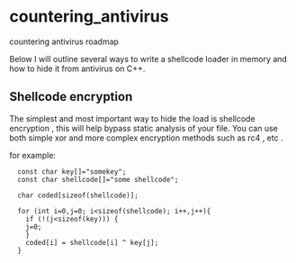 # countering_antivirus
countering antivirus roadmap

Below I will outline several ways to write a shellcode loader in memory and how to hide it from antivirus on C++.

## Shellcode encryption
The simplest and most important way to hide the load is shellcode encryption , this will help bypass static analysis of your file.
You can use both simple xor and more complex encryption methods such as rc4 , etc .

for example:

```
  const char key[]="somekey";
  const char shellcode[]="some shellcode";
  
  char coded[sizeof(shellcode)];
  
  for (int i=0,j=0; i<sizeof(shellcode); i++,j++){
    if (!(j<sizeof(key))) {
    j=0;
    }
    coded[i] = shellcode[i] ^ key[j];
  }
```
